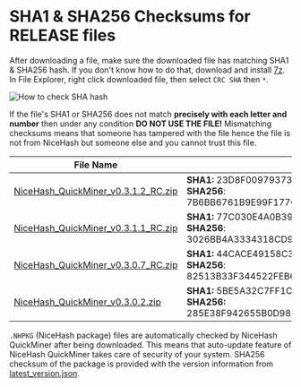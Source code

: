 # SHA1 & SHA256 Checksums for RELEASE files

After downloading a file, make sure the downloaded file has matching SHA1 & SHA256 hash. If you don't know how to do that, 
download and install [7z](https://www.7-zip.org/download.html). In File Explorer, right click downloaded file, then select `CRC SHA` then `*`.

![How to check SHA hash](https://github.com/nicehash/NiceHashQuickMiner/blob/main/checksums/howtohash.png?raw=true)

If the file's SHA1 or SHA256 does not match **precisely with each letter and number** then under any condition **DO NOT USE THE FILE!** Mismatching checksums means that someone has tampered with the file hence the file is not from NiceHash but someone else and you cannot trust this file.

File Name | Checksum
----------|--------------
[NiceHash_QuickMiner_v0.3.1.2_RC.zip](https://github.com/nicehash/NiceHashQuickMiner/releases/tag/v0.3.1.2_RC) | **SHA1:** 23D8F009793736D780B4ECFB0B2F854094A2FD85<br> **SHA256**: 7B6BB6761B9E99F177C43924C67BF0F9C4797C2DBECD6075FE69DF68A5BD9DBB
[NiceHash_QuickMiner_v0.3.1.1_RC.zip](https://github.com/nicehash/NiceHashQuickMiner/releases/tag/v0.3.1.1_RC) | **SHA1:** 77C030E4A0B39D59A680ED0230E06910971213EF<br> **SHA256**: 3026BB4A3334318CD94189CAB70DFC5FE92506A99509A66A61936829C8AFE475
[NiceHash_QuickMiner_v0.3.0.7_RC.zip](https://github.com/nicehash/NiceHashQuickMiner/releases/tag/v0.3.0.7_RC) | **SHA1:** 44CACE49158C3F73EC92A5EB9F73BA67004EFB17<br> **SHA256**: 82513B33F344522FEB67929BD47B9EEB2B822191D0563D2DB92B9C006D14E822
[NiceHash_QuickMiner_v0.3.0.2.zip](https://github.com/nicehash/NiceHashQuickMiner/releases/tag/v0.3.0.2) | **SHA1:** 5BE5A32C7FF1C840B522EC0B891BABD921BF8056<br> **SHA256:** 285E38F942655B0D988F2B421CCB478E8CCAF675DCCA814D8CAB301F205AA2BA


`.NHPKG` (NiceHash package) files are automatically checked by NiceHash QuickMiner after being downloaded. This means that auto-update feature of NiceHash QuickMiner takes care of security of your system. SHA256 checksum of the package is provided with the version information from [latest_version.json](https://github.com/nicehash/NiceHashQuickMiner/blob/main/update/latest_version.json).
